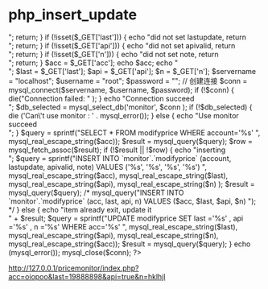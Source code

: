 # php_insert_update

<?php
/*
http://www.w3school.com.cn/php/php_mysql_connect.asp
*/

if (!isset($_GET['acc'])) {
	echo "did not set account, return</br>";
	return;
}
if (!isset($_GET['last'])) {
	echo "did not set lastupdate, return</br>";
	return;
}
if (!isset($_GET['api'])) {
	echo "did not set apivalid, return</br>";
	return;
}
if (!isset($_GET['n'])) {
	echo "did not set note, return</br>";
	return;
}

$acc = $_GET['acc'];
echo $acc;
echo "</br>";
$last = $_GET['last'];
$api = $_GET['api'];
$n = $_GET['n'];

$servername = "localhost";
$username = "root";
$password = "";
 
// 创建连接
$conn = mysql_connect($servername, $username, $password);
if (!$conn) {
    die("Connection failed: " );
}
echo "Connection succeed</br>";

$db_selected = mysql_select_db('monitor', $conn );

if (!$db_selected) {
    die ('Can\'t use monitor : ' . mysql_error());
}
else {
	echo "Use monitor succeed</br>";
}

$query = sprintf("SELECT * FROM modifyprice 
    WHERE account='%s' ",
mysql_real_escape_string($acc));

$result = mysql_query($query);
$row = mysql_fetch_assoc($result);

if (!$result || !$row) {
	echo "inserting</br>";
	
	$query = sprintf("INSERT INTO `monitor`.`modifyprice` (account, lastupdate, apivalid, note) VALUES ('%s', '%s', '%s', '%s') ",
	mysql_real_escape_string($acc),
	mysql_real_escape_string($last),
	mysql_real_escape_string($api),
	mysql_real_escape_string($n)
	);
    $result = mysql_query($query);
/*	mysql_query("INSERT INTO `monitor`.`modifyprice` (acc, last, api, n) VALUES ($acc, $last, $api, $n) ");  */

}
else {
	echo "item already exit, update it</br>" + $result;
	$query = sprintf("UPDATE modifyprice SET  last ='%s' , api ='%s' , n ='%s'
		WHERE acc='%s' ",
		mysql_real_escape_string($last),
		mysql_real_escape_string($api),
		mysql_real_escape_string($n),
		mysql_real_escape_string($acc));
	$result = mysql_query($query);
}

echo (mysql_error());

mysql_close($conn);

?>

http://127.0.0.1/pricemonitor/index.php?acc=oiopoo&last=19888898&api=true&n=hklhjl
